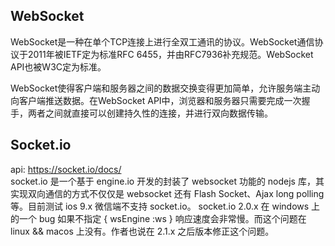 ## WebSocket  
WebSocket是一种在单个TCP连接上进行全双工通讯的协议。WebSocket通信协议于2011年被IETF定为标准RFC 6455，并由RFC7936补充规范。WebSocket API也被W3C定为标准。

WebSocket使得客户端和服务器之间的数据交换变得更加简单，允许服务端主动向客户端推送数据。在WebSocket API中，浏览器和服务器只需要完成一次握手，两者之间就直接可以创建持久性的连接，并进行双向数据传输。  
## Socket.io  
api: https://socket.io/docs/  
socket.io 是一个基于 engine.io 开发的封装了 websocket 功能的 nodejs 库，其实现双向通信的方式不仅仅是 websocket 还有 Flash Socket、Ajax long polling 等。目前测试 ios 9.x 微信端不支持 socket.io。
socket.io 2.0.x 在 windows 上的一个 bug 如果不指定 { wsEngine :ws } 响应速度会非常慢。而这个问题在 linux && macos 上没有。作者也说在 2.1.x 之后版本修正这个问题。  
